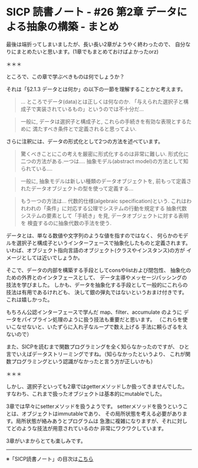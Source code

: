 SICP 読書ノート - #26 第2章 データによる抽象の構築 - まとめ
======================================

最後は端折ってしまいましたが、長い長い2章がようやく終わったので、
自分なりにまとめたいと思います。(1章でもまとめておけばよかったorz)

＊＊＊

ところで、この章で学ぶべきものは何でしょうか？

それは「§2.1.3 データとは何か」の以下の一節を理解することかと考えます。

> ... ところでデータ(data)とは正しくは何なのか.
> 「与えられた選択子と構成子で実装されているもの」というのでは不十分だ...

> 一般に, データは選択子と構成子と, これらの手続きを有効な表現とするために
> 満たすべき条件とで定義されると思ってよい.


さらに注釈には、データの形式化として2つの方法を述べています。

> 驚くべきことにこの考えを厳密に形式化するのは非常に難しい.
> 形式化に二つの方法がある.一つは.... 抽象モデル(abstract model)の方法として知られている....

> 一般に, 抽象モデルは新しい種類のデータオブジェクトを,
> 前もって定義されたデータオブジェクトの型を使って定義する...

> もう一つの方法は... 代数的仕様(algebraic specification)という.
> これはわれわれの「条件」に対応する公理でシステムの行動を規定する
> 抽象代数システムの要素として「手続き」を見, データオブジェクトに対する表明を
> 検査するのに抽象代数の手法を使う.


データとは、単なる数値や文字列のような値を指すのではなく、
何らかのモデルを選択子と構成子というインターフェースで抽象化したものと定義されます。
いわば、オブジェクト指向言語のオブジェクト(クラスやインスタンス)の方が
イメージとしては近いでしょうか。

そこで、データの内部を構築する手段としてconsやlistおよび閉包性、
抽象化のための外界とのインタフェースとして、
データ主導やメッセージパッシングの技法を学びました。
しかも、データを抽象化する手段として一般的にこれらの技法は有用であるけれども、
決して銀の弾丸ではないというおまけ付きです。これは嬉しかった。

もちろん公認インターフェースで学んだ map、filter、accumulate のように
データをパイプライン処理のように扱う技法も重要だと思います。
（これらを使いこなせないと、いたずらに入れ子なループで数え上げる
手法に頼らざるをえないので）

また、SICPを読むまで関数プログラミングを全く知らなかったのですが、
ひと言でいえばデータストリーミングですね。（知らなかったというより、
これが関数プログラミングという認識がなかったと言う方が正しいかも）

＊＊＊

しかし、選択子といっても2章ではgetterメソッドしか扱ってきませんでした。
すなわち、これまで扱ったオブジェクトは基本的にmutableでした。

3章では早々にsetterメソッドを扱うようです。
setterメソッドを扱うということは、オブジェクトはimmutableであり、
その局所状態を考える必要があります。局所状態が絡みあうとプログラムは
急激に複雑になりますが、それに対してどのような技法が用意されているのか
非常にワクワクしています。

3章がいまからとても楽しみです。

--------------------------------

※「SICP読書ノート」の目次は[こちら](/entry/sicp/index)
